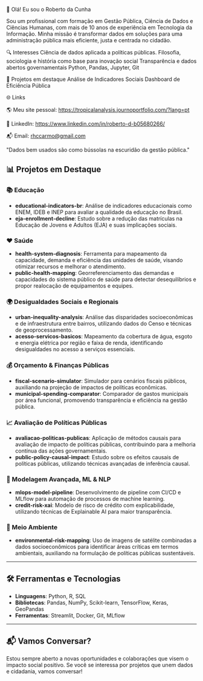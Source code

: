 👋 Olá! Eu sou o Roberto da Cunha 

Sou um profissional com formação em Gestão Pública, Ciência de Dados e Ciências Humanas, com mais de 10 anos de experiência em Tecnologia da Informação. Minha missão é transformar dados em soluções para uma administração pública mais eficiente, justa e centrada no cidadão.

🔍 Interesses Ciência de dados aplicada a políticas públicas. Filosofia, sociologia e história como base para inovação social Transparência e dados abertos governamentais Python, Pandas, Jupyter, Git

📌 Projetos em destaque Análise de Indicadores Sociais Dashboard de Eficiência Pública 

🌐 Links 

🌎 Meu site pessoal:  https://tropicalanalysis.journoportfolio.com/?lang=pt

💼 LinkedIn: https://www.linkedin.com/in/roberto-d-b05680266/  

📬 Email: rhccarmo@gmail.com

"Dados bem usados são como bússolas na escuridão da gestão pública."

## 📊 Projetos em Destaque

### 📚 Educação

- **educational-indicators-br**: Análise de indicadores educacionais como ENEM, IDEB e INEP para avaliar a qualidade da educação no Brasil.
- **eja-enrollment-decline**: Estudo sobre a redução das matrículas na Educação de Jovens e Adultos (EJA) e suas implicações sociais.

### ❤️ Saúde

- **health-system-diagnosis**: Ferramenta para mapeamento da capacidade, demanda e eficiência das unidades de saúde, visando otimizar recursos e melhorar o atendimento.
- **public-health-mapping**: Georreferenciamento das demandas e capacidades do sistema público de saúde para detectar desequilíbrios e propor realocação de equipamentos e equipes.

### 🌍 Desigualdades Sociais e Regionais

- **urban-inequality-analysis**: Análise das disparidades socioeconômicas e de infraestrutura entre bairros, utilizando dados do Censo e técnicas de geoprocessamento.
- **acesso-servicos-basicos**: Mapeamento da cobertura de água, esgoto e energia elétrica por região e faixa de renda, identificando desigualdades no acesso a serviços essenciais.

### 💰 Orçamento & Finanças Públicas

- **fiscal-scenario-simulator**: Simulador para cenários fiscais públicos, auxiliando na projeção de impactos de políticas econômicas.
- **municipal-spending-comparator**: Comparador de gastos municipais por área funcional, promovendo transparência e eficiência na gestão pública.

### 📈 Avaliação de Políticas Públicas

- **avaliacao-politicas-publicas**: Aplicação de métodos causais para avaliação de impacto de políticas públicas, contribuindo para a melhoria contínua das ações governamentais.
- **public-policy-causal-impact**: Estudo sobre os efeitos causais de políticas públicas, utilizando técnicas avançadas de inferência causal.

### 🤖 Modelagem Avançada, ML & NLP

- **mlops-model-pipeline**: Desenvolvimento de pipeline com CI/CD e MLflow para automação de processos de machine learning.
- **credit-risk-xai**: Modelo de risco de crédito com explicabilidade, utilizando técnicas de Explainable AI para maior transparência.

### 🌱 Meio Ambiente

- **environmental-risk-mapping**: Uso de imagens de satélite combinadas a dados socioeconômicos para identificar áreas críticas em termos ambientais, auxiliando na formulação de políticas públicas sustentáveis.

---

## 🛠️ Ferramentas e Tecnologias

- **Linguagens**: Python, R, SQL
- **Bibliotecas**: Pandas, NumPy, Scikit-learn, TensorFlow, Keras, GeoPandas
- **Ferramentas**: Streamlit, Docker, Git, MLflow

---

## 📬 Vamos Conversar?

Estou sempre aberto a novas oportunidades e colaborações que visem o impacto social positivo. Se você se interessa por projetos que unem dados e cidadania, vamos conversar!
